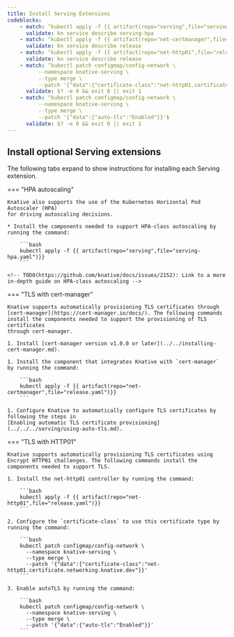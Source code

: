 ```yaml
---
title: Install Serving Extensions
codeblocks:
    - match: ^kubectl apply -f {{ artifact(repo="serving",file="serving-hpa.yaml")}}$
      validate: kn service describe serving-hpa
    - match: ^kubectl apply -f {{ artifact(repo="net-certmanager",file="release.yaml")}}$
      validate: kn service describe release
    - match: ^kubectl apply -f {{ artifact(repo="net-http01",file="release.yaml")}}$
      validate: kn service describe release
    - match: ^kubectl patch configmap/config-network \
          --namespace knative-serving \
          --type merge \
          --patch '{"data":{"certificate-class":"net-http01.certificate.networking.knative.dev"}}'$
      validate: $? -e 0 && exit 0 || exit 1
    - match: ^kubectl patch configmap/config-network \
          --namespace knative-serving \
          --type merge \
          --patch '{"data":{"auto-tls":"Enabled"}}'$
      validate: $? -e 0 && exit 0 || exit 1
---
```


## Install optional Serving extensions

The following tabs expand to show instructions for installing each Serving extension.

=== "HPA autoscaling"

    Knative also supports the use of the Kubernetes Horizontal Pod Autoscaler (HPA)
    for driving autoscaling decisions.

    * Install the components needed to support HPA-class autoscaling by running the command:

        ```bash
        kubectl apply -f {{ artifact(repo="serving",file="serving-hpa.yaml")}}
        ```

    <!-- TODO(https://github.com/knative/docs/issues/2152): Link to a more in-depth guide on HPA-class autoscaling -->

=== "TLS with cert-manager"

    Knative supports automatically provisioning TLS certificates through
    [cert-manager](https://cert-manager.io/docs/). The following commands
    install the components needed to support the provisioning of TLS certificates
    through cert-manager.

    1. Install [cert-manager version v1.0.0 or later](../../installing-cert-manager.md).

    1. Install the component that integrates Knative with `cert-manager` by running the command:

        ```bash
        kubectl apply -f {{ artifact(repo="net-certmanager",file="release.yaml")}}
        ```

    1. Configure Knative to automatically configure TLS certificates by following the steps in
    [Enabling automatic TLS certificate provisioning](../../../serving/using-auto-tls.md).

=== "TLS with HTTP01"

    Knative supports automatically provisioning TLS certificates using Encrypt HTTP01 challenges. The following commands install the components needed to support TLS.

    1. Install the net-http01 controller by running the command:

        ```bash
        kubectl apply -f {{ artifact(repo="net-http01",file="release.yaml")}}
        ```

    2. Configure the `certificate-class` to use this certificate type by running the command:

        ```bash
        kubectl patch configmap/config-network \
          --namespace knative-serving \
          --type merge \
          --patch '{"data":{"certificate-class":"net-http01.certificate.networking.knative.dev"}}'
        ```

    3. Enable autoTLS by running the command:

        ```bash
        kubectl patch configmap/config-network \
          --namespace knative-serving \
          --type merge \
          --patch '{"data":{"auto-tls":"Enabled"}}'
        ```